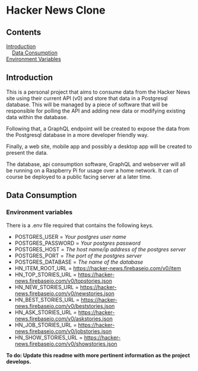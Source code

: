 # Hacker News Clone

## Contents

[Introduction](#Introduction)  
&nbsp;&nbsp;&nbsp;&nbsp;[Data Consumption](#Data-Consumption)  
[Environment Variables](#Environment-variables)

## Introduction

This is a personal project that aims to consume data from the Hacker News site using their current API (v0) and store that data in a Postgresql database. This will be managed by a piece of software that will be responsible for polling the API and adding new data or modifying existing data within the database.

Following that, a GraphQL endpoint will be created to expose the data from the Postgresql database in a more developer friendly way.

Finally, a web site, mobile app and possibly a desktop app will be created to present the data.

The database, api consumption software, GraphQL and webserver will all be running on a Raspberry Pi for usage over a home network. It can of course be deployed to a public facing server at a later time.

## Data Consumption

### Environment variables

There is a .env file required that contains the following keys.

- POSTGRES_USER = _Your postgres user name_
- POSTGRES_PASSWORD = _Your postgres password_
- POSTGRES_HOST = _The host name/ip address of the postgres server_
- POSTGRES_PORT = _The port of the postgres server_
- POSTGRES_DATABASE = _The name of the database_
- HN_ITEM_ROOT_URL = https://hacker-news.firebaseio.com/v0/item
- HN_TOP_STORIES_URL = https://hacker-news.firebaseio.com/v0/topstories.json
- HN_NEW_STORIES_URL = https://hacker-news.firebaseio.com/v0/newstories.json
- HN_BEST_STORIES_URL = https://hacker-news.firebaseio.com/v0/beststories.json
- HN_ASK_STORIES_URL = https://hacker-news.firebaseio.com/v0/askstories.json
- HN_JOB_STORIES_URL = https://hacker-news.firebaseio.com/v0/jobstories.json
- HN_SHOW_STORIES_URL = https://hacker-news.firebaseio.com/v0/showstories.json

**To do: Update this readme with more pertinent information as the project develops.**
